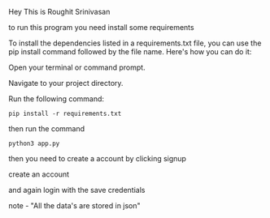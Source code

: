 Hey This is  Roughit Srinivasan

to run this program you need install some requirements

To install the dependencies listed in a requirements.txt file, you can use the pip install command followed by the file name. Here's how you can do it:

Open your terminal or command prompt.

Navigate to your project directory.

Run the following command:

``pip install -r requirements.txt``


then run the command

``python3 app.py``

then you need to create a account by clicking signup

create an account

and again login with the save credentials


note - "All the data's are stored in json"